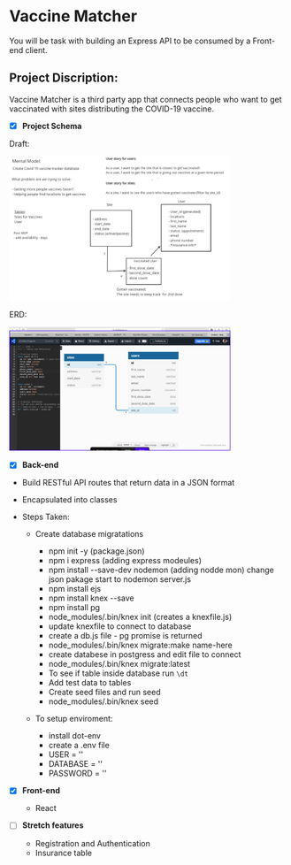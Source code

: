 #  Vaccine Matcher

You will be task with building an Express API to be consumed by a Front-end client.

## Project Discription: 

Vaccine Matcher is a third party app that connects people who want to get vaccinated with sites distributing the COVID-19 vaccine.

- [X] **Project Schema**

<p>
  <p>Draft:</p>
  <img src = https://github.com/ShrutiTamrakarTuladhar/Breakthrough-Server-Side-Project/blob/main/diagrams/idea_diagram.png width="400" >
</p>

<p>
  <p>ERD:</p>
  <img src = https://github.com/ShrutiTamrakarTuladhar/Breakthrough-Server-Side-Project/blob/main/diagrams/ERD-DIAGRAM.png width="400">
</p>


 
- [x] **Back-end**

- Build RESTful API routes that return data in a JSON format
- Encapsulated into classes

- Steps Taken:

  - Create database migratations
    - npm init -y (package.json)
    - npm i express (adding express modeules)
    - npm install --save-dev nodemon (adding nodde mon)
      change json pakage start to nodemon server.js
    - npm install ejs
    - npm install knex --save
    - npm install pg
    - node_modules/.bin/knex init (creates a knexfile.js)
    - update knexfile to connect to database
    - create a db.js file - pg promise is returned
    - node_modules/.bin/knex migrate:make name-here
    - create databese in postgress and edit file to connect
    - node_modules/.bin/knex migrate:latest
    - To see if table inside database run `\dt`
    - Add test data to tables
    - Create seed files and run seed
    - node_modules/.bin/knex seed
    
  - To setup enviroment:
    - install dot-env
    - create a .env file
    - USER = ''
    - DATABASE = ''
    - PASSWORD = ''

- [x] **Front-end**
  - React

- [ ] **Stretch features**
  - Registration and Authentication
  - Insurance table
